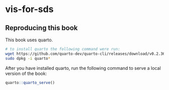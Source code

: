 # vis-for-sds

## Reproducing this book

This book uses quarto.

``` bash
# to install quarto the following command were run:
wget https://github.com/quarto-dev/quarto-cli/releases/download/v0.2.362/quarto-0.2.362-linux-amd64.deb
sudo dpkg -i quarto*
```

After you have installed quarto, run the following command to serve a local version of the book:

``` r
quarto::quarto_serve()
```
